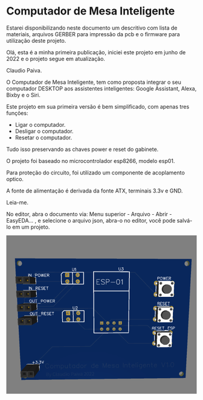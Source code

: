 #  Computador de Mesa Inteligente

Estarei disponibilizando neste documento um descritivo com lista de materiais, arquivos GERBER para impressão da pcb e o firmware para utilização deste projeto.

Olá, esta é a minha primeira publicação, iniciei este projeto em junho de 2022 e o projeto segue em atualização.

Claudio Paiva.

O Computador de Mesa Inteligente, tem como proposta integrar o seu computador DESKTOP aos assistentes inteligentes: Google Assistant, Alexa, Bixby e o Siri.

Este projeto em sua primeira versão é bem simplificado, com apenas tres funções:

- Ligar o computador.
- Desligar o computador.
- Resetar o computador.

Tudo isso preservando as chaves power e reset do gabinete.

O projeto foi baseado no microcontrolador esp8266, modelo esp01.

Para proteção do circuito, foi utilizado um componente de acoplamento optico.

A fonte de alimentação é derivada da fonte ATX, terminais 3.3v e GND.

Leia-me.

No editor, abra o documento via: Menu superior - Arquivo - Abrir - EasyEDA... , e selecione o arquivo json, abra-o no editor, você pode salvá-lo em um projeto.

<img src="https://github.com/Craudiim/Computador-de-Mesa-Inteligente/raw/main/Imagens/3D%20Computador%20de%20Mesa%20Inteligente.png" alt="Arquitetura da pcb em visão 3D">
